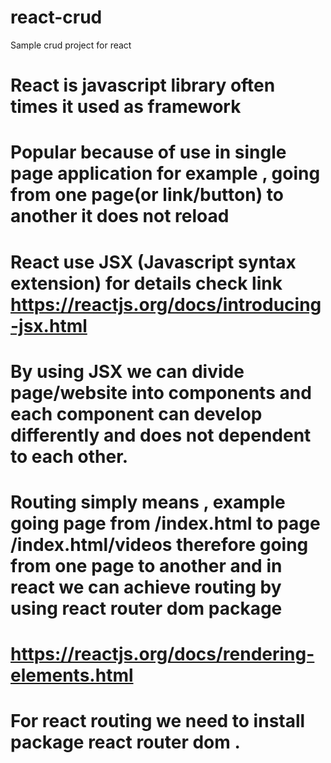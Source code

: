 # react-crud
Sample crud project for react

# React is javascript library often times it used as framework

# Popular because of use in single page application for example , going from one page(or link/button) to another it does not reload

# React use JSX (Javascript syntax extension) for details check link https://reactjs.org/docs/introducing-jsx.html

# By using JSX we can divide page/website into components and each component can develop differently and does not dependent to each other.

# Routing simply means , example going page from /index.html to page /index.html/videos therefore going from one page to another and in react we can achieve routing by using react router dom package

# https://reactjs.org/docs/rendering-elements.html

# For react routing we need to install package react router dom .